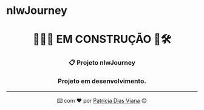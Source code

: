 # nlwJourney

<div align="center">
  <h1>👷🏾🧱 EM CONSTRUÇÃO 👷🛠️</h1>

  ### 📋 Projeto nlwJourney
  <h3>
    Projeto em desenvolvimento.
  </h3>
  
  ---
⌨️ com ❤️ por [Patricia Dias Viana](https://github.com/patriciadivi) 😊
</div>

